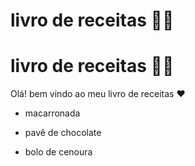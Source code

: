 # livro de receitas :man_cook:



# livro de receitas :man_cook:



Olá! bem vindo ao meu livro de receitas :heart:

- macarronada

- pavê de chocolate

- bolo de cenoura
